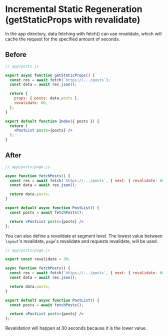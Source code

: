 # Incremental Static Regeneration (getStaticProps with revalidate)
In the app directory, data fetching with fetch() can use revalidate, which will cache the request for the specified amount of seconds.

## Before
```jsx
// app/posts.js

export async function getStaticProps() {
  const res = await fetch(`https://.../posts`);
  const data = await res.json();

  return {
    props: { posts: data.posts },
    revalidate: 60,
  };
}

export default function Index({ posts }) {
  return (
    <PostList posts={posts} />
  );
}
```

## After
```jsx
// app/posts/page.js

async function fetchPosts() {
  const res = await fetch(`https://.../posts`, { next: { revalidate: 60 } });
  const data = await res.json();

  return data.posts;
}

export default async function PostList() {
  const posts = await fetchPosts();

  return <PostList posts={posts} />
};
```

You can also define a revalidate at segment level. The lowest value between `layout`'s revalidate, `page`'s revalidate and requests revalidate, will be used.

```jsx
// app/posts/page.js

export const revalidate = 30;

async function fetchPosts() {
  const res = await fetch(`https://.../posts`, { next: { revalidate: 60 } });
  const data = await res.json();

  return data.posts;
}

export default async function PostList() {
  const posts = await fetchPosts();

  return <PostList posts={posts} />
};
```

Revalidation will happen at 30 seconds because it is the lower value.
